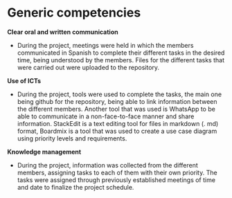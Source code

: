 # Generic competencies #

**Clear oral and written communication**
- During the project, meetings were held in which the members communicated in Spanish to complete their different tasks in the desired time, being understood by the members. Files for the different tasks that were carried out were uploaded to the repository.

**Use of ICTs**
- During the project, tools were used to complete the tasks, the main one being github for the repository, being able to link information between the different members. Another tool that was used is WhatsApp to be able to communicate in a non-face-to-face manner and share information. StackEdit is a text editing tool for files in markdown (. md) format, Boardmix is ​​a tool that was used to create a use case diagram using priority levels and requirements.

**Knowledge management**
- During the project, information was collected from the different members, assigning tasks to each of them with their own priority. The tasks were assigned through previously established meetings of time and date to finalize the project schedule.
